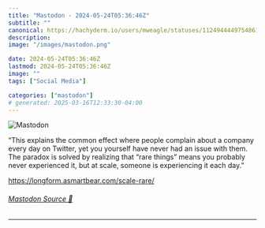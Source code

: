 ```yaml
---
title: "Mastodon - 2024-05-24T05:36:46Z"
subtitle: ""
canonical: https://hachyderm.io/users/mweagle/statuses/112494444975486195
description:
image: "/images/mastodon.png"

date: 2024-05-24T05:36:46Z
lastmod: 2024-05-24T05:36:46Z
image: ""
tags: ["Social Media"]

categories: ["mastodon"]
# generated: 2025-03-16T12:33:30-04:00
---
```

![Mastodon](/images/mastodon.png)

<p>“This explains the common effect where people complain about a company every day on Twitter, yet you yourself have never had an issue with them. The paradox is solved by realizing that “rare things” means you probably never experienced it, but at scale, someone is experiencing it each day.”</p><p><a href="https://longform.asmartbear.com/scale-rare/" target="_blank" rel="nofollow noopener noreferrer" translate="no"><span class="invisible">https://</span><span class="ellipsis">longform.asmartbear.com/scale-</span><span class="invisible">rare/</span></a></p>


###### [Mastodon Source 🐘](https://hachyderm.io/@mweagle/112494444975486195)

___
